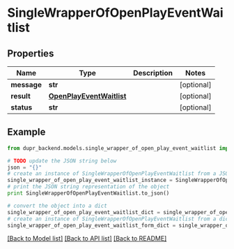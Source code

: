 # SingleWrapperOfOpenPlayEventWaitlist


## Properties
Name | Type | Description | Notes
------------ | ------------- | ------------- | -------------
**message** | **str** |  | [optional] 
**result** | [**OpenPlayEventWaitlist**](OpenPlayEventWaitlist.md) |  | [optional] 
**status** | **str** |  | [optional] 

## Example

```python
from dupr_backend.models.single_wrapper_of_open_play_event_waitlist import SingleWrapperOfOpenPlayEventWaitlist

# TODO update the JSON string below
json = "{}"
# create an instance of SingleWrapperOfOpenPlayEventWaitlist from a JSON string
single_wrapper_of_open_play_event_waitlist_instance = SingleWrapperOfOpenPlayEventWaitlist.from_json(json)
# print the JSON string representation of the object
print SingleWrapperOfOpenPlayEventWaitlist.to_json()

# convert the object into a dict
single_wrapper_of_open_play_event_waitlist_dict = single_wrapper_of_open_play_event_waitlist_instance.to_dict()
# create an instance of SingleWrapperOfOpenPlayEventWaitlist from a dict
single_wrapper_of_open_play_event_waitlist_form_dict = single_wrapper_of_open_play_event_waitlist.from_dict(single_wrapper_of_open_play_event_waitlist_dict)
```
[[Back to Model list]](../README.md#documentation-for-models) [[Back to API list]](../README.md#documentation-for-api-endpoints) [[Back to README]](../README.md)


